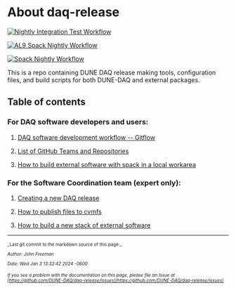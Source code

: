 # About daq-release


[![Nightly Integration Test Workflow](https://github.com/DUNE-DAQ/daq-release/actions/workflows/nightly-integtest.yml/badge.svg)](https://github.com/DUNE-DAQ/daq-release/actions/workflows/nightly-integtest.yml)

[![AL9 Spack Nightly Workflow](https://github.com/DUNE-DAQ/daq-release/actions/workflows/build-nightly-release-alma9.yml/badge.svg)](https://github.com/DUNE-DAQ/daq-release/actions/workflows/build-nightly-release-alma9.yml)

[![Spack Nightly Workflow](https://github.com/DUNE-DAQ/daq-release/actions/workflows/build-nightly-release-sl7.yml/badge.svg)](https://github.com/DUNE-DAQ/daq-release/actions/workflows/build-nightly-release-sl7.yml)


This is a repo containing DUNE DAQ release making tools, configuration files, and build scripts for both DUNE-DAQ and external packages. 

## Table of contents

### For DAQ software developers and users:


1. [DAQ software development workflow -- Gitflow](development_workflow_gitflow.md)


2. [List of GitHub Teams and Repositories](team_repos.md)


3. [How to build external software with spack in a local workarea](Build-external-packages-with-spack-in-a-work-area.md)

### For the Software Coordination team (expert only):



1. [Creating a new DAQ release](create_release_spack.md)


2. [How to publish files to cvmfs](publish_to_cvmfs.md)


3. [How to build a new stack of external software](Build-new-external-software-stack.md)


-----

<font size="1">
_Last git commit to the markdown source of this page:_


_Author: John Freeman_

_Date: Wed Jan 3 13:32:42 2024 -0600_

_If you see a problem with the documentation on this page, please file an Issue at [https://github.com/DUNE-DAQ/daq-release/issues](https://github.com/DUNE-DAQ/daq-release/issues)_
</font>
